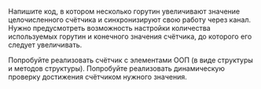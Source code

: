 
Напишите код, в котором несколько горутин увеличивают значение целочисленного счётчика и синхронизируют свою работу через канал. Нужно предусмотреть возможность настройки количества используемых горутин и конечного значения счётчика, до которого его следует увеличивать.

Попробуйте реализовать счётчик с элементами ООП (в виде структуры и методов структуры).
Попробуйте реализовать динамическую проверку достижения счётчиком нужного значения.